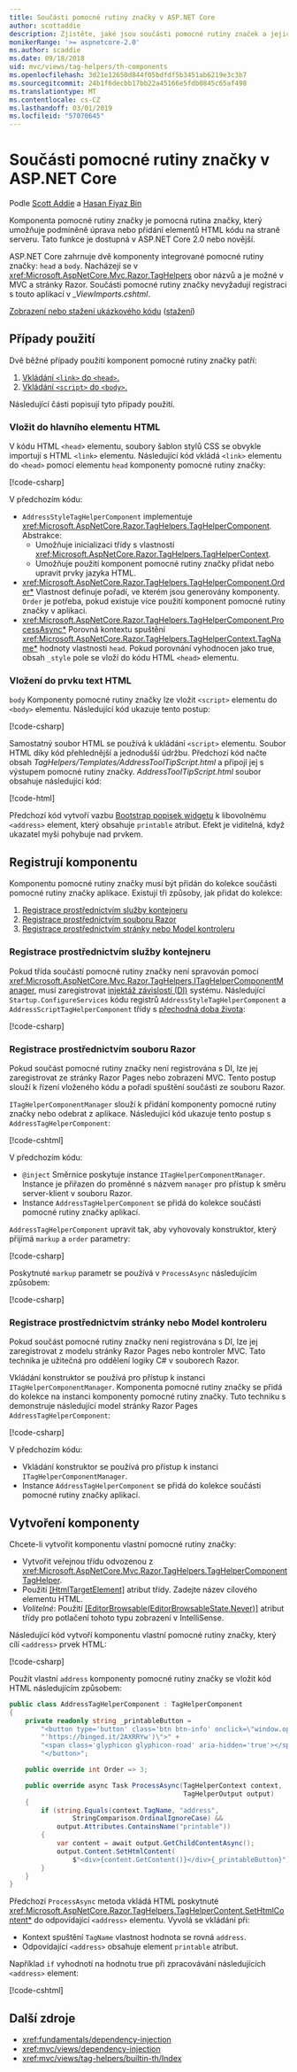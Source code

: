 ```yaml
---
title: Součásti pomocné rutiny značky v ASP.NET Core
author: scottaddie
description: Zjistěte, jaké jsou součásti pomocné rutiny značek a jejich použití v ASP.NET Core.
monikerRange: '>= aspnetcore-2.0'
ms.author: scaddie
ms.date: 09/18/2018
uid: mvc/views/tag-helpers/th-components
ms.openlocfilehash: 3d21e12650d844f05bdfdf5b3451ab6219e3c3b7
ms.sourcegitcommit: 24b1f6decbb17bb22a45166e5fdb0845c65af498
ms.translationtype: MT
ms.contentlocale: cs-CZ
ms.lasthandoff: 03/01/2019
ms.locfileid: "57070645"
---
```

# <a name="tag-helper-components-in-aspnet-core"></a>Součásti pomocné rutiny značky v ASP.NET Core

Podle [Scott Addie](https://twitter.com/Scott_Addie) a [Hasan Fiyaz Bin](https://github.com/fiyazbinhasan)

Komponenta pomocné rutiny značky je pomocná rutina značky, který umožňuje podmíněně úprava nebo přidání elementů HTML kódu na straně serveru. Tato funkce je dostupná v ASP.NET Core 2.0 nebo novější.

ASP.NET Core zahrnuje dvě komponenty integrované pomocné rutiny značky: `head` a `body`. Nacházejí se v <xref:Microsoft.AspNetCore.Mvc.Razor.TagHelpers> obor názvů a je možné v MVC a stránky Razor. Součásti pomocné rutiny značky nevyžadují registraci s touto aplikací v *_ViewImports.cshtml*.

[Zobrazení nebo stažení ukázkového kódu](https://github.com/aspnet/Docs/tree/master/aspnetcore/mvc/views/tag-helpers/th-components/samples) ([stažení](xref:index#how-to-download-a-sample))

## <a name="use-cases"></a>Případy použití

Dvě běžné případy použití komponent pomocné rutiny značky patří:

1. [Vkládání `<link>` do `<head>`.](#inject-into-html-head-element)
1. [Vkládání `<script>` do `<body>`.](#inject-into-html-body-element)

Následující části popisují tyto případy použití.

### <a name="inject-into-html-head-element"></a>Vložit do hlavního elementu HTML

V kódu HTML `<head>` elementu, soubory šablon stylů CSS se obvykle importují s HTML `<link>` elementu. Následující kód vkládá `<link>` elementu do `<head>` pomocí elementu `head` komponenty pomocné rutiny značky:

[!code-csharp[](th-components/samples/RazorPagesSample/TagHelpers/AddressStyleTagHelperComponent.cs)]

V předchozím kódu:

* `AddressStyleTagHelperComponent` implementuje <xref:Microsoft.AspNetCore.Razor.TagHelpers.TagHelperComponent>. Abstrakce:
  * Umožňuje inicializaci třídy s vlastností <xref:Microsoft.AspNetCore.Razor.TagHelpers.TagHelperContext>.
  * Umožňuje použití komponent pomocné rutiny značky přidat nebo upravit prvky jazyka HTML.
* <xref:Microsoft.AspNetCore.Razor.TagHelpers.TagHelperComponent.Order*> Vlastnost definuje pořadí, ve kterém jsou generovány komponenty. `Order` je potřeba, pokud existuje více použití komponent pomocné rutiny značky v aplikaci.
* <xref:Microsoft.AspNetCore.Razor.TagHelpers.TagHelperComponent.ProcessAsync*> Porovná kontextu spuštění <xref:Microsoft.AspNetCore.Razor.TagHelpers.TagHelperContext.TagName*> hodnoty vlastnosti `head`. Pokud porovnání vyhodnocen jako true, obsah `_style` pole se vloží do kódu HTML `<head>` elementu.

### <a name="inject-into-html-body-element"></a>Vložení do prvku text HTML

`body` Komponenty pomocné rutiny značky lze vložit `<script>` elementu do `<body>` elementu. Následující kód ukazuje tento postup:

[!code-csharp[](th-components/samples/RazorPagesSample/TagHelpers/AddressScriptTagHelperComponent.cs)]

Samostatný soubor HTML se používá k ukládání `<script>` elementu. Soubor HTML díky kód přehlednější a jednodušší údržbu. Předchozí kód načte obsah *TagHelpers/Templates/AddressToolTipScript.html* a připojí jej s výstupem pomocné rutiny značky. *AddressToolTipScript.html* soubor obsahuje následující kód:

[!code-html[](th-components/samples/RazorPagesSample/TagHelpers/Templates/AddressToolTipScript.html)]

Předchozí kód vytvoří vazbu [Bootstrap popisek widgetu](https://getbootstrap.com/docs/3.3/javascript/#tooltips) k libovolnému `<address>` element, který obsahuje `printable` atribut. Efekt je viditelná, když ukazatel myši pohybuje nad prvkem.

## <a name="register-a-component"></a>Registrují komponentu

Komponentu pomocné rutiny značky musí být přidán do kolekce součásti pomocné rutiny značky aplikace. Existují tři způsoby, jak přidat do kolekce:

1. [Registrace prostřednictvím služby kontejneru](#registration-via-services-container)
1. [Registrace prostřednictvím souboru Razor](#registration-via-razor-file)
1. [Registrace prostřednictvím stránky nebo Model kontroleru](#registration-via-page-model-or-controller)

### <a name="registration-via-services-container"></a>Registrace prostřednictvím služby kontejneru

Pokud třída součástí pomocné rutiny značky není spravován pomocí <xref:Microsoft.AspNetCore.Mvc.Razor.TagHelpers.ITagHelperComponentManager>, musí zaregistrovat [injektáž závislostí (DI)](xref:fundamentals/dependency-injection) systému. Následující `Startup.ConfigureServices` kódu registrů `AddressStyleTagHelperComponent` a `AddressScriptTagHelperComponent` třídy s [přechodná doba života](xref:fundamentals/dependency-injection#lifetime-and-registration-options):

[!code-csharp[](th-components/samples/RazorPagesSample/Startup.cs?name=snippet_ConfigureServices&highlight=12-15)]

### <a name="registration-via-razor-file"></a>Registrace prostřednictvím souboru Razor

Pokud součást pomocné rutiny značky není registrována s DI, lze jej zaregistrovat ze stránky Razor Pages nebo zobrazení MVC. Tento postup slouží k řízení vloženého kódu a pořadí spuštění součásti ze souboru Razor.

`ITagHelperComponentManager` slouží k přidání komponenty pomocné rutiny značky nebo odebrat z aplikace. Následující kód ukazuje tento postup s `AddressTagHelperComponent`:

[!code-cshtml[](th-components/samples/RazorPagesSample/Pages/Contact.cshtml?name=snippet_ITagHelperComponentManager)]

V předchozím kódu:

* `@inject` Směrnice poskytuje instance `ITagHelperComponentManager`. Instance je přiřazen do proměnné s názvem `manager` pro přístup k směru server-klient v souboru Razor.
* Instance `AddressTagHelperComponent` se přidá do kolekce součásti pomocné rutiny značky aplikací.

`AddressTagHelperComponent` upravit tak, aby vyhovovaly konstruktor, který přijímá `markup` a `order` parametry:

[!code-csharp[](th-components/samples/RazorPagesSample/TagHelpers/AddressTagHelperComponent.cs?name=snippet_Constructor)]

Poskytnuté `markup` parametr se používá v `ProcessAsync` následujícím způsobem:

[!code-csharp[](th-components/samples/RazorPagesSample/TagHelpers/AddressTagHelperComponent.cs?name=snippet_ProcessAsync&highlight=10-11)]

### <a name="registration-via-page-model-or-controller"></a>Registrace prostřednictvím stránky nebo Model kontroleru

Pokud součást pomocné rutiny značky není registrována s DI, lze jej zaregistrovat z modelu stránky Razor Pages nebo kontroler MVC. Tato technika je užitečná pro oddělení logiky C# v souborech Razor.

Vkládání konstruktor se používá pro přístup k instanci `ITagHelperComponentManager`. Komponenta pomocné rutiny značky se přidá do kolekce na instanci komponenty pomocné rutiny značky. Tuto techniku s demonstruje následující model stránky Razor Pages `AddressTagHelperComponent`:

[!code-csharp[](th-components/samples/RazorPagesSample/Pages/Index.cshtml.cs?name=snippet_IndexModelClass)]

V předchozím kódu:

* Vkládání konstruktor se používá pro přístup k instanci `ITagHelperComponentManager`.
* Instance `AddressTagHelperComponent` se přidá do kolekce součásti pomocné rutiny značky aplikací.

## <a name="create-a-component"></a>Vytvoření komponenty

Chcete-li vytvořit komponentu vlastní pomocné rutiny značky:

* Vytvořit veřejnou třídu odvozenou z <xref:Microsoft.AspNetCore.Mvc.Razor.TagHelpers.TagHelperComponentTagHelper>.
* Použití [[HtmlTargetElement]](xref:Microsoft.AspNetCore.Razor.TagHelpers.HtmlTargetElementAttribute) atribut třídy. Zadejte název cílového elementu HTML.
* *Volitelné*: Použití [[EditorBrowsable(EditorBrowsableState.Never)]](xref:System.ComponentModel.EditorBrowsableAttribute) atribut třídy pro potlačení tohoto typu zobrazení v IntelliSense.

Následující kód vytvoří komponentu vlastní pomocné rutiny značky, který cílí `<address>` prvek HTML:

[!code-csharp[](th-components/samples/RazorPagesSample/TagHelpers/AddressTagHelperComponentTagHelper.cs)]

Použít vlastní `address` komponenty pomocné rutiny značky se vložit kód HTML následujícím způsobem:

```csharp
public class AddressTagHelperComponent : TagHelperComponent
{
    private readonly string _printableButton =
        "<button type='button' class='btn btn-info' onclick=\"window.open("
        "'https://binged.it/2AXRRYw')\">" +
        "<span class='glyphicon glyphicon-road' aria-hidden='true'></span>" +
        "</button>";

    public override int Order => 3;

    public override async Task ProcessAsync(TagHelperContext context,
                                            TagHelperOutput output)
    {
        if (string.Equals(context.TagName, "address",
                StringComparison.OrdinalIgnoreCase) &&
            output.Attributes.ContainsName("printable"))
        {
            var content = await output.GetChildContentAsync();
            output.Content.SetHtmlContent(
                $"<div>{content.GetContent()}</div>{_printableButton}");
        }
    }
}
```

Předchozí `ProcessAsync` metoda vkládá HTML poskytnuté <xref:Microsoft.AspNetCore.Razor.TagHelpers.TagHelperContent.SetHtmlContent*> do odpovídající `<address>` elementu. Vyvolá se vkládání při:

* Kontext spuštění `TagName` vlastnost hodnota se rovná `address`.
* Odpovídající `<address>` obsahuje element `printable` atribut.

Například `if` vyhodnotí na hodnotu true při zpracovávání následujících `<address>` element:

[!code-cshtml[](th-components/samples/RazorPagesSample/Pages/Contact.cshtml?name=snippet_AddressPrintable)]

## <a name="additional-resources"></a>Další zdroje

* <xref:fundamentals/dependency-injection>
* <xref:mvc/views/dependency-injection>
* <xref:mvc/views/tag-helpers/builtin-th/Index>
